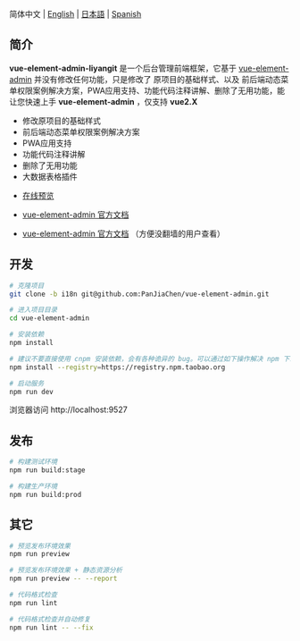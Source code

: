 简体中文 | [English](./README.md) | [日本語](./README.ja.md) | [Spanish](./README.es.md)

## 简介

 **vue-element-admin-liyangit** 是一个后台管理前端框架，它基于 [vue-element-admin](https://panjiachen.github.io/vue-element-admin)  并没有修改任何功能，只是修改了 原项目的基础样式、以及 前后端动态菜单权限案例解决方案，PWA应用支持、功能代码注释讲解、删除了无用功能，能让您快速上手 **vue-element-admin** ，仅支持 **vue2.X**

 * 修改原项目的基础样式
 * 前后端动态菜单权限案例解决方案
 * PWA应用支持
 * 功能代码注释讲解
 * 删除了无用功能
 * 大数据表格插件

- [在线预览](https://liyang-it.github.io/vue-admin-page)

- [vue-element-admin 官方文档](https://github.com/PanJiaChen/vue-element-admin) 

- [vue-element-admin 官方文档](https://panjiachen.gitee.io/vue-element-admin-site/zh/) （方便没翻墙的用户查看）


## 开发

```bash
# 克隆项目
git clone -b i18n git@github.com:PanJiaChen/vue-element-admin.git

# 进入项目目录
cd vue-element-admin

# 安装依赖
npm install

# 建议不要直接使用 cnpm 安装依赖，会有各种诡异的 bug。可以通过如下操作解决 npm 下载速度慢的问题
npm install --registry=https://registry.npm.taobao.org

# 启动服务
npm run dev
```

浏览器访问 http://localhost:9527

## 发布

```bash
# 构建测试环境
npm run build:stage

# 构建生产环境
npm run build:prod
```

## 其它

```bash
# 预览发布环境效果
npm run preview

# 预览发布环境效果 + 静态资源分析
npm run preview -- --report

# 代码格式检查
npm run lint

# 代码格式检查并自动修复
npm run lint -- --fix
```
